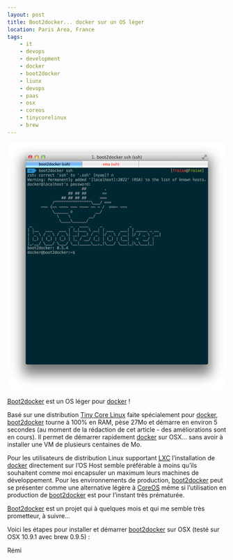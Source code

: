 ```yaml
---
layout: post
title: Boot2docker... docker sur un OS léger
location: Paris Area, France
tags:
    - it
    - devops
    - development
    - docker
    - boot2docker
    - liunx
    - devops
    - paas
    - osx
    - coreos
    - tinycorelinux
    - brew
---
```


<img src="/assets/images/blog/image00027.png" class="img-responsive"/><br />

[Boot2docker](https://github.com/steeve/boot2docker) est un OS léger pour [docker](https://www.docker.io) !

Basé sur une distribution [Tiny Core Linux](http://distro.ibiblio.org/tinycorelinux/) faite spécialement pour [docker](https://www.docker.io), [boot2docker](https://github.com/steeve/boot2docker) tourne à 100% en RAM, pèse 27Mo et démarre en environ 5 secondes (au moment de la rédaction de cet article - des améliorations sont en cours). Il permet de démarrer rapidement [docker](https://www.docker.io) sur OSX... sans avoir à installer une VM de plusieurs centaines de Mo.

Pour les utilisateurs de distribution Linux supportant [LXC](http://fr.wikipedia.org/wiki/LXC) l’installation de [docker](https://www.docker.io) directement sur l’OS Host semble préférable à moins qu’ils souhaitent comme moi encapsuler un maximum leurs machines de développement. Pour les environnements de production, [boot2docker](https://github.com/steeve/boot2docker) peut se présenter comme une alternative légère à [CoreOS](https://coreos.com) même si l’utilisation en production de [boot2docker](https://github.com/steeve/boot2docker) est pour l’instant très prématurée.

[Boot2docker](https://github.com/steeve/boot2docker) est un projet qui à quelques mois et qui me semble très prometteur, à suivre...

Voici les étapes pour installer et démarrer [boot2docker](https://github.com/steeve/boot2docker) sur OSX (testé sur OSX 10.9.1 avec brew 0.9.5) :

<script src="https://gist.github.com/Remiii/9039554.js"></script>

Rémi

